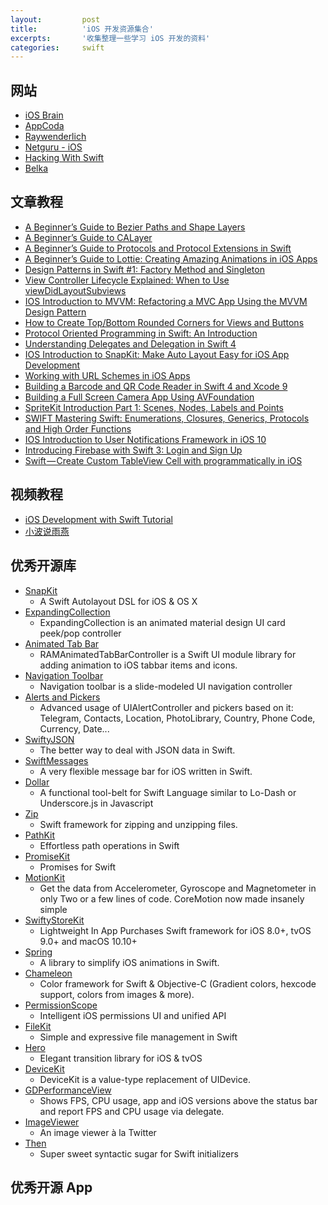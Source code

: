 ```yaml
---
layout:         post
title:          'iOS 开发资源集合'
excerpts:       '收集整理一些学习 iOS 开发的资料'
categories:     swift
---
```


## 网站

- [iOS Brain](http://iosbrain.com/)
- [AppCoda](https://appcoda.com/)
- [Raywenderlich](https://www.raywenderlich.com/)
- [Netguru - iOS](https://www.netguru.co/codestories/topic/ios)
- [Hacking With Swift](https://www.hackingwithswift.com/articles)
- [Belka](https://belka.us/en/blognews/)

## 文章教程

- [A Beginner’s Guide to Bezier Paths and Shape Layers](https://appcoda.com/bezier-paths-introduction/)
- [A Beginner’s Guide to CALayer](https://appcoda.com/calayer-introduction/)
- [A Beginner’s Guide to Protocols and Protocol Extensions in Swift](https://appcoda.com/protocols-in-swift/)
- [A Beginner’s Guide to Lottie: Creating Amazing Animations in iOS Apps](https://appcoda.com/lottie-beginner-guide/)
- [Design Patterns in Swift #1: Factory Method and Singleton](https://appcoda.com/design-pattern-creational/)
- [View Controller Lifecycle Explained: When to Use viewDidLayoutSubviews](https://appcoda.com/view-controller-lifecycle/)
- [IOS Introduction to MVVM: Refactoring a MVC App Using the MVVM Design Pattern](https://appcoda.com/mvvm-vs-mvc/)
- [How to Create Top/Bottom Rounded Corners for Views and Buttons](https://appcoda.com/rounded-corners-uiview/)
- [Protocol Oriented Programming in Swift: An Introduction](https://appcoda.com/protocol-oriented-programming/)
- [Understanding Delegates and Delegation in Swift 4](https://appcoda.com/swift-delegate/)
- [IOS Introduction to SnapKit: Make Auto Layout Easy for iOS App Development](https://appcoda.com/snapkit/)
- [Working with URL Schemes in iOS Apps](https://appcoda.com/working-url-schemes-ios/)
- [Building a Barcode and QR Code Reader in Swift 4 and Xcode 9](https://appcoda.com/barcode-reader-swift/)
- [Building a Full Screen Camera App Using AVFoundation](https://appcoda.com/avfoundation-swift-guide/)
- [SpriteKit Introduction Part 1: Scenes, Nodes, Labels and Points](https://appcoda.com/spritekit-introduction/)
- [SWIFT Mastering Swift: Enumerations, Closures, Generics, Protocols and High Order Functions](https://appcoda.com/mastering-swift/)
- [IOS Introduction to User Notifications Framework in iOS 10](https://appcoda.com/ios10-user-notifications-guide/)
- [Introducing Firebase with Swift 3: Login and Sign Up](https://appcoda.com/firebase-login-signup/)
- [Swift — Create Custom TableView Cell with programmatically in iOS](https://medium.com/@kemalekren/swift-create-custom-tableview-cell-with-programmatically-in-ios-835d3880513d)

## 视频教程

- [iOS Development with Swift Tutorial](https://www.youtube.com/watch?v=83WXmhin_LU)
- [小波说雨燕](http://www.swiftv.cn/course/iwn51f6c)

## 优秀开源库

- [SnapKit](https://github.com/SnapKit/SnapKit)
    - A Swift Autolayout DSL for iOS & OS X
- [ExpandingCollection](https://github.com/Ramotion/expanding-collection)
    - ExpandingCollection is an animated material design UI card peek/pop controller
- [Animated Tab Bar](https://github.com/Ramotion/animated-tab-bar)
    - RAMAnimatedTabBarController is a Swift UI module library for adding animation to iOS tabbar items and icons.
- [Navigation Toolbar](https://github.com/Ramotion/navigation-toolbar)
    - Navigation toolbar is a slide-modeled UI navigation controller
- [Alerts and Pickers](https://github.com/dillidon/alerts-and-pickers)
    - Advanced usage of UIAlertController and pickers based on it: Telegram, Contacts, Location, PhotoLibrary, Country, Phone Code, Currency, Date...
- [SwiftyJSON](https://github.com/SwiftyJSON/SwiftyJSON)
    - The better way to deal with JSON data in Swift.
- [SwiftMessages](https://github.com/SwiftKickMobile/SwiftMessages)
    - A very flexible message bar for iOS written in Swift.
- [Dollar](https://github.com/ankurp/Dollar)
    - A functional tool-belt for Swift Language similar to Lo-Dash or Underscore.js in Javascript
- [Zip](https://github.com/marmelroy/Zip)
    - Swift framework for zipping and unzipping files.
- [PathKit](https://github.com/kylef/PathKit)
    - Effortless path operations in Swift
- [PromiseKit](https://github.com/mxcl/PromiseKit)
    - Promises for Swift
- [MotionKit](https://github.com/MHaroonBaig/MotionKit)
    - Get the data from Accelerometer, Gyroscope and Magnetometer in only Two or a few lines of code. CoreMotion now made insanely simple
- [SwiftyStoreKit](https://github.com/bizz84/SwiftyStoreKit)
    - Lightweight In App Purchases Swift framework for iOS 8.0+, tvOS 9.0+ and macOS 10.10+
- [Spring](https://github.com/MengTo/Spring)
    - A library to simplify iOS animations in Swift.
- [Chameleon](https://github.com/ViccAlexander/Chameleon)
    - Color framework for Swift & Objective-C (Gradient colors, hexcode support, colors from images & more).
- [PermissionScope](https://github.com/nickoneill/PermissionScope)
    - Intelligent iOS permissions UI and unified API
- [FileKit](https://github.com/nvzqz/FileKit)
    - Simple and expressive file management in Swift
- [Hero](https://github.com/HeroTransitions/Hero)
    - Elegant transition library for iOS & tvOS
- [DeviceKit](https://github.com/dennisweissmann/DeviceKit)
    - DeviceKit is a value-type replacement of UIDevice.
- [GDPerformanceView](https://github.com/dani-gavrilov/GDPerformanceView-Swift)
    - Shows FPS, CPU usage, app and iOS versions above the status bar and report FPS and CPU usage via delegate.
- [ImageViewer](https://github.com/Krisiacik/ImageViewer)
    - An image viewer à la Twitter
- [Then](https://github.com/devxoul/Then)
    - Super sweet syntactic sugar for Swift initializers

## 优秀开源 App
